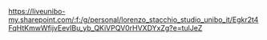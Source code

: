 https://liveunibo-my.sharepoint.com/:f:/g/personal/lorenzo_stacchio_studio_unibo_it/Egkr2t4FqHtKmwWfijvEevIBu_yb_QKiVPQV0rHVXDYxZg?e=tulJeZ